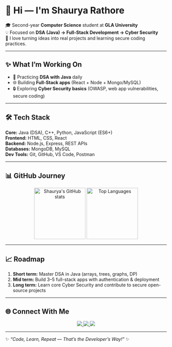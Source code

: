 # 👋 Hi — I'm **Shaurya Rathore**

🎓 Second-year **Computer Science** student at **GLA University**  
💡 Focused on **DSA (Java) → Full-Stack Development → Cyber Security**  
🚀 I love turning ideas into real projects and learning secure coding practices.

---

## ✨ What I’m Working On
- 🔁 Practicing **DSA with Java** daily  
- 🌐 Building **Full-Stack apps** (React + Node + Mongo/MySQL)  
- 🔒 Exploring **Cyber Security basics** (OWASP, web app vulnerabilities, secure coding)  

---

## 🛠 Tech Stack
**Core:** Java (DSA), C++, Python, JavaScript (ES6+)  
**Frontend:** HTML, CSS, React  
**Backend:** Node.js, Express, REST APIs  
**Databases:** MongoDB, MySQL  
**Dev Tools:** Git, GitHub, VS Code, Postman  

---

## 📊 GitHub Journey

<p align="center">
  <img src="https://github-readme-stats.vercel.app/api?username=shauryaplayer1&show_icons=true&theme=tokyonight" alt="Shaurya's GitHub stats" height="160"/>
  <img src="https://github-readme-stats.vercel.app/api/top-langs/?username=shauryaplayer1&layout=compact&theme=tokyonight" alt="Top Languages" height="160"/>
</p>

---

## 📈 Roadmap
1. **Short term:** Master DSA in Java (arrays, trees, graphs, DP)  
2. **Mid term:** Build 3–5 full-stack apps with authentication & deployment  
3. **Long term:** Learn core Cyber Security and contribute to secure open-source projects  

---

## 🌐 Connect With Me
<p align="center">
  <a href="https://linkedin.com/in/your-link" target="_blank">
    <img src="https://img.shields.io/badge/LinkedIn-0077B5.svg?&style=for-the-badge&logo=linkedin&logoColor=white"/>
  </a>
  <a href="mailto:your-email@gmail.com" target="_blank">
    <img src="https://img.shields.io/badge/Email-D14836?style=for-the-badge&logo=gmail&logoColor=white"/>
  </a>
  <a href="https://your-portfolio-link.com" target="_blank">
    <img src="https://img.shields.io/badge/Portfolio-000000?style=for-the-badge&logo=firefox&logoColor=white"/>
  </a>
</p>

---

✨ *“Code, Learn, Repeat — That’s the Developer’s Way!”* ✨

